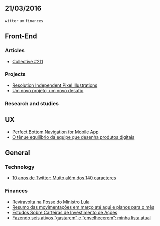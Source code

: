 21/03/2016
----------

`witter` `ux` `finances`

## Front-End

### Articles

- [Collective #211](http://tympanus.net/codrops/collective/collective-211/)

### Projects

- [Resolution Independent Pixel Illustrations ](http://essenmitsosse.de/pixel/?showcase=true&slide=4)
- [Um novo projeto, um novo desafio](http://willianjusten.com.br/um-novo-projeto-um-novo-desafio/)
  
### Research and studies

## UX

- [Perfect Bottom Navigation for Mobile App](http://babich.biz/perfect-bottom-navigation-for-mobile-app/)
- [O tênue equilíbrio da equipe que desenha produtos digitais](http://arquiteturadeinformacao.com/user-experience/o-tenue-equilibrio-da-equipe-que-desenha-produtos-digitais/)
 
## General 

### Technology 

- [10 anos de Twitter: Muito além dos 140 caracteres](http://www.a2ad.com.br/blog/10-anos-de-twitter-muito-alem-dos-140-caracteres/)

### Finances

- [Reviravolta na Posse do Ministro Lula](http://blogdouo.blogspot.com/2016/03/reviravolta-da-posse-do-ministro-lula.html)
- [Resumo das movimentações em março até aqui e planos para o mês](http://guardiaodomobral.blogspot.com/2016/03/resumo-das-movimentacoes-em-marco-ate.html)
- [Estudos Sobre Carteiras de Investimento de Ações](http://blogdouo.blogspot.com/2016/03/estudos-sobre-carteiras-de-investimento.html)
- [Fazendo seis ativos “gastarem” e “envelhecerem”: minha lista atual](http://www.valoresreais.com/2016/03/21/fazendo-seis-ativos-gastarem-minha-lista-atual/)
 
 
